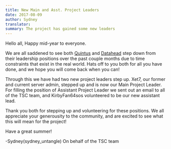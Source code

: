```yaml
---
title: New Main and Asst. Project Leaders
date: 2017-08-09
author: Sydney
translator:
summary: The project has gained some new leaders
---
```

Hello all, 
 Happy mid-year to everyone.

 We are all saddened to see both [Quintus][1] and [Datahead][2] step down from their leadership
positions over the past couple months due to time constraints that exist in the real world. 
 Hats off to you both for all you have done, and we hope you will come back when you can!

 Through this we have had two new project leaders step up.
Xet7, our former and current server admin, stepped up and is now our Main Project Leader.
 For filling the position of Assistant Project Leader we sent out an email to all of the 
TSC team, and KirbyFan64sos volunteered to be our new assistant lead.

Thank you both for stepping up and volunteering for these positions. We all appreciate your 
generousity to the community, and are excited to see what this will mean for the project!
  

Have a great summer!

-Sydney(sydney_untangle)
On behalf of the TSC team

[1]: https://forum.secretchronicles.org/forums/2/threads/2994
[2]: https://forum.secretchronicles.org/forums/2/threads/3047
